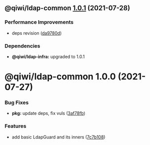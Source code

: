 ## @qiwi/ldap-common [1.0.1](https://github.com/qiwi/ldap/compare/@qiwi/ldap-common@1.0.0...@qiwi/ldap-common@1.0.1) (2021-07-28)


### Performance Improvements

* deps revision ([da9780d](https://github.com/qiwi/ldap/commit/da9780d8404897a40a9536989ff51e8001eb31b1))





### Dependencies

* **@qiwi/ldap-infra:** upgraded to 1.0.1

# @qiwi/ldap-common 1.0.0 (2021-07-27)


### Bug Fixes

* **pkg:** update deps, fix vuls ([3af78fb](https://github.com/qiwi/ldap/commit/3af78fb9d953b56c9344a713c3c6a40faba1baed))


### Features

* add basic LdapGuard and its inners ([7c7b108](https://github.com/qiwi/ldap/commit/7c7b1088c140eeca875b77d47c08059969c302a7))
